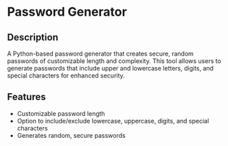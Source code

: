 # Password Generator

## Description
A Python-based password generator that creates secure, random passwords of customizable length and complexity. This tool allows users to generate passwords that include upper and lowercase letters, digits, and special characters for enhanced security.

## Features
- Customizable password length
- Option to include/exclude lowercase, uppercase, digits, and special characters
- Generates random, secure passwords


